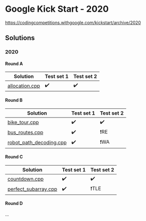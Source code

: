 # Google Kick Start - 2020
https://codingcompetitions.withgoogle.com/kickstart/archive/2020

## Solutions

### 2020

#### Round A
| Solution                  | Test set 1 | Test set 2 |
|---------------------------|------------|------------|
| [allocation.cpp]          | ✔️          | ✔️          |

[allocation.cpp]: rounds/2020/a/allocation.cpp

#### Round B
| Solution                  | Test set 1 | Test set 2 |
|---------------------------|------------|------------|
| [bike_tour.cpp]           | ✔️          | ✔️          |
| [bus_routes.cpp]          | ✔️          | ❗RE       |
| [robot_path_decoding.cpp] | ✔️          | ❗WA       |

[bike_tour.cpp]: rounds/2020/b/bike_tour.cpp
[bus_routes.cpp]: rounds/2020/b/bus_routes.cpp
[robot_path_decoding.cpp]: rounds/2020/b/robot_path_decoding.cpp

#### Round C
| Solution                  | Test set 1 | Test set 2 |
|---------------------------|------------|------------|
| [countdown.cpp]           | ✔️          | ✔️          |
| [perfect_subarray.cpp]    | ✔️          | ❗TLE      |

[countdown.cpp]: rounds/2020/c/countdown.cpp
[perfect_subarray.cpp]: rounds/2020/c/perfect_subarray.cpp

#### Round D
...
